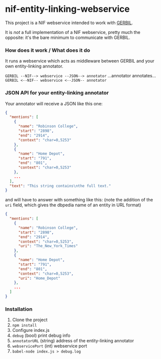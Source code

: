 # nif-entity-linking-webservice

This project is a NIF webservice intended to work with [GERBIL](/AKSW/gerbil).

It is *not* a full implementation of a NIF webservice, pretty much the opposite: it's the bare minimum to communicate with GERBIL.

### How does it work / What does it do

It runs a webservice which acts as middleware between GERBIL and your own entity-linking annotator.

`GERBIL --NIF--> webservice --JSON--> annotator`
...annotator annotates...
`GERBIL <--NIF-- webservice <--JSON-- annotator`

### JSON API for your entity-linking annotator

Your annotator will receive a JSON like this one:

```json
{
  "mentions": [
    {
      "name": "Robinson College",
      "start": "2898",
      "end": "2914",
      "context": "char=0,5253"
    },
    {
      "name": "Home Depot",
      "start": "791",
      "end": "801",
      "context": "char=0,5253"
    },
    ...
  ],
  "text": "This string contains\nthe full text."
}
```

and will have to answer with something like this: (note the addition of the `uri` field, which gives the dbpedia name of an entity in URL format)

```json
{
  "mentions": [
    {
      "name": "Robinson College",
      "start": "2898",
      "end": "2914",
      "context": "char=0,5253",
      "uri": "The_New_York_Times"
    },
    {
      "name": "Home Depot",
      "start": "791",
      "end": "801",
      "context": "char=0,5253",
      "uri": "Home_Depot"
    },
    ...
  ]
}
```

### Installation

1. Clone the project
2. `npm install`
3. Configure index.js
  1. `debug` (bool) print debug info
  2. `annotatorURL` (string) address of the entity-linking annotator
  3. `webservicePort` (int) webservice port
4. `babel-node index.js > debug.log`
